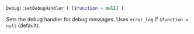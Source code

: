 ```php
Debug::setDebugHandler ( [$function = null] )
```

Sets the debug handler for debug messages. Uses `error_log` if `$function = null` (default).